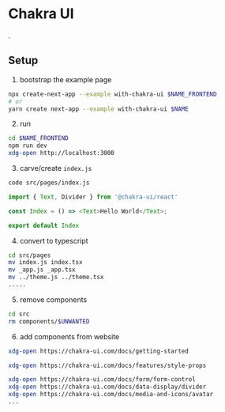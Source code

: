 # Chakra UI
. 

## Setup

1. bootstrap the example page

```bash
npx create-next-app --example with-chakra-ui $NAME_FRONTEND
# or
yarn create next-app --example with-chakra-ui $NAME
```

2. run

```bash
cd $NAME_FRONTEND
npm run dev
xdg-open http://localhost:3000
```

3. carve/create `index.js`

```bash
code src/pages/index.js
```

```javascript
import { Text, Divider } from '@chakra-ui/react'

const Index = () => <Text>Hello World</Text>;

export default Index
```

4. convert to typescript

```bash
cd src/pages
mv index.js index.tsx
mv _app.js _app.tsx
mv ../theme.js ../theme.tsx
.....
```

5. remove components

```bash
cd src
rm components/$UNWANTED
```

6. add components from website


```bash
xdg-open https://chakra-ui.com/docs/getting-started

xdg-open https://chakra-ui.com/docs/features/style-props

xdg-open https://chakra-ui.com/docs/form/form-control
xdg-open https://chakra-ui.com/docs/data-display/divider
xdg-open https://chakra-ui.com/docs/media-and-icons/avatar
...
```




